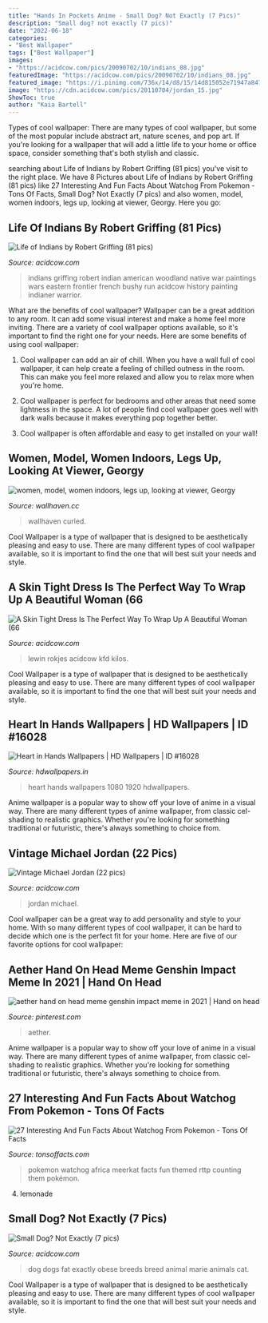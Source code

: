 ```yaml
---
title: "Hands In Pockets Anime - Small Dog? Not Exactly (7 Pics)"
description: "Small dog? not exactly (7 pics)"
date: "2022-06-18"
categories:
- "Best Wallpaper"
tags: ["Best Wallpaper"]
images:
- "https://acidcow.com/pics/20090702/10/indians_08.jpg"
featuredImage: "https://acidcow.com/pics/20090702/10/indians_08.jpg"
featured_image: "https://i.pinimg.com/736x/14/d8/15/14d815052e71947a8472ec327a156833.jpg"
image: "https://cdn.acidcow.com/pics/20110704/jordan_15.jpg"
ShowToc: true
author: "Kaia Bartell"
---
```



Types of cool wallpaper:
There are many types of cool wallpaper, but some of the most popular include abstract art, nature scenes, and pop art. If you're looking for a wallpaper that will add a little life to your home or office space, consider something that's both stylish and classic.

	

		
searching about Life of Indians by Robert Griffing (81 pics) you've visit to the right place. We have 8 Pictures about Life of Indians by Robert Griffing (81 pics) like 27 Interesting And Fun Facts About Watchog From Pokemon - Tons Of Facts, Small Dog? Not Exactly (7 pics) and also women, model, women indoors, legs up, looking at viewer, Georgy. Here you go:
		
    
## Life Of Indians By Robert Griffing (81 Pics)

<img loading=lazy src="https://acidcow.com/pics/20090702/10/indians_08.jpg" onerror="this.onerror=null;this.src='https://tse4.mm.bing.net/th?id=OIP.7ctlTcK4DM4BeeUYaDD6swHaKY&amp;pid=15.1';" alt="Life of Indians by Robert Griffing (81 pics)">

_Source: acidcow.com_

>indians griffing robert indian american woodland native war paintings wars eastern frontier french bushy run acidcow history painting indianer warrior. 

	

What are the benefits of cool wallpaper?
Wallpaper can be a great addition to any room. It can add some visual interest and make a home feel more inviting. There are a variety of cool wallpaper options available, so it's important to find the right one for your needs. Here are some benefits of using cool wallpaper: 
1. Cool wallpaper can add an air of chill. When you have a wall full of cool wallpaper, it can help create a feeling of chilled outness in the room. This can make you feel more relaxed and allow you to relax more when you're home. 

2. Cool wallpaper is perfect for bedrooms and other areas that need some lightness in the space. A lot of people find cool wallpaper goes well with dark walls because it makes everything pop together better. 

3. Cool wallpaper is often affordable and easy to get installed on your wall!

    
## Women, Model, Women Indoors, Legs Up, Looking At Viewer, Georgy

<img loading=lazy src="https://th.wallhaven.cc/lg/ym/ym6lrk.jpg" onerror="this.onerror=null;this.src='https://tse3.mm.bing.net/th?id=OIP.YubaktQiJRw2PKrbd4PVRAAAAA&amp;pid=15.1';" alt="women, model, women indoors, legs up, looking at viewer, Georgy">

_Source: wallhaven.cc_

>wallhaven curled. 

	

Cool Wallpaper is a type of wallpaper that is designed to be aesthetically pleasing and easy to use. There are many different types of cool wallpaper available, so it is important to find the one that will best suit your needs and style.

    
## A Skin Tight Dress Is The Perfect Way To Wrap Up A Beautiful Woman (66

<img loading=lazy src="https://acidcow.com/pics/20150206/skintight_dresses_20.jpg" onerror="this.onerror=null;this.src='https://tse4.mm.bing.net/th?id=OIP.ZCVzYIwIfS7s07T6AIEBmwHaJ4&amp;pid=15.1';" alt="A Skin Tight Dress Is The Perfect Way To Wrap Up A Beautiful Woman (66">

_Source: acidcow.com_

>lewin rokjes acidcow kfd kilos. 

	

Cool Wallpaper is a type of wallpaper that is designed to be aesthetically pleasing and easy to use. There are many different types of cool wallpaper available, so it is important to find the one that will best suit your needs and style.

    
## Heart In Hands Wallpapers | HD Wallpapers | ID #16028

<img loading=lazy src="http://www.hdwallpapers.in/download/heart_in_hands-1920x1080.jpg" onerror="this.onerror=null;this.src='https://tse2.mm.bing.net/th?id=OIP.V-XfT3AcJ1PhmNLyONwklAHaEK&amp;pid=15.1';" alt="Heart in Hands Wallpapers | HD Wallpapers | ID #16028">

_Source: hdwallpapers.in_

>heart hands wallpapers 1080 1920 hdwallpapers. 

	

Anime wallpaper is a popular way to show off your love of anime in a visual way. There are many different types of anime wallpaper, from classic cel-shading to realistic graphics. Whether you're looking for something traditional or futuristic, there's always something to choice from.

    
## Vintage Michael Jordan (22 Pics)

<img loading=lazy src="https://cdn.acidcow.com/pics/20110704/jordan_15.jpg" onerror="this.onerror=null;this.src='https://tse2.mm.bing.net/th?id=OIP.mj2WTqlvoCCJExPd7AuUtQHaKO&amp;pid=15.1';" alt="Vintage Michael Jordan (22 pics)">

_Source: acidcow.com_

>jordan michael. 

	

Cool wallpaper can be a great way to add personality and style to your home. With so many different types of cool wallpaper, it can be hard to decide which one is the perfect fit for your home. Here are five of our favorite options for cool wallpaper: 

    
## Aether Hand On Head Meme Genshin Impact Meme In 2021 | Hand On Head

<img loading=lazy src="https://i.pinimg.com/736x/14/d8/15/14d815052e71947a8472ec327a156833.jpg" onerror="this.onerror=null;this.src='https://tse4.mm.bing.net/th?id=OIP.J7kJ3CV8lpVfqsxj6oZBbQAAAA&amp;pid=15.1';" alt="aether hand on head meme genshin impact meme in 2021 | Hand on head">

_Source: pinterest.com_

>aether. 

	

Anime wallpaper is a popular way to show off your love of anime in a visual way. There are many different types of anime wallpaper, from classic cel-shading to realistic graphics. Whether you're looking for something traditional or futuristic, there's always something to choice from.

    
## 27 Interesting And Fun Facts About Watchog From Pokemon - Tons Of Facts

<img loading=lazy src="http://tonsoffacts.com/wp-content/uploads/2020/04/Watchog_BW027-1180x664.png" onerror="this.onerror=null;this.src='https://tse2.mm.bing.net/th?id=OIP.aUgJxCipEwBlnnWq_gpQ1wHaEK&amp;pid=15.1';" alt="27 Interesting And Fun Facts About Watchog From Pokemon - Tons Of Facts">

_Source: tonsoffacts.com_

>pokemon watchog africa meerkat facts fun themed rttp counting them pokémon. 

	

4. lemonade 

    
## Small Dog? Not Exactly (7 Pics)

<img loading=lazy src="https://cdn.acidcow.com/pics/20120911/dog_02.jpg" onerror="this.onerror=null;this.src='https://tse3.mm.bing.net/th?id=OIP.VQ1M77q-gHWPO2g_rpdIdwHaJH&amp;pid=15.1';" alt="Small Dog? Not Exactly (7 pics)">

_Source: acidcow.com_

>dog dogs fat exactly obese breeds breed animal marie animals cat. 

	

Cool Wallpaper is a type of wallpaper that is designed to be aesthetically pleasing and easy to use. There are many different types of cool wallpaper available, so it is important to find the one that will best suit your needs and style.

